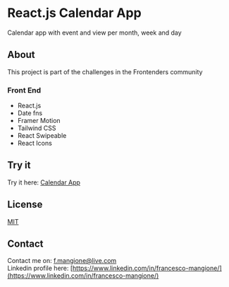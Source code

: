 # React.js Calendar App

Calendar app with event and view per month, week and day

## About

This project is part of the challenges in the Frontenders community

### Front End

- React.js
- Date fns
- Framer Motion
- Tailwind CSS
- React Swipeable
- React Icons

## Try it

Try it here: [Calendar App](https://calendar-app-23.netlify.app/)

## License

[MIT](https://choosealicense.com/licenses/mit/)

## Contact

Contact me on: [f.mangione@live.com](mailto:f.mangione@live.com)  
Linkedin profile here: [https://www.linkedin.com/in/francesco-mangione/](https://www.linkedin.com/in/francesco-mangione/)



